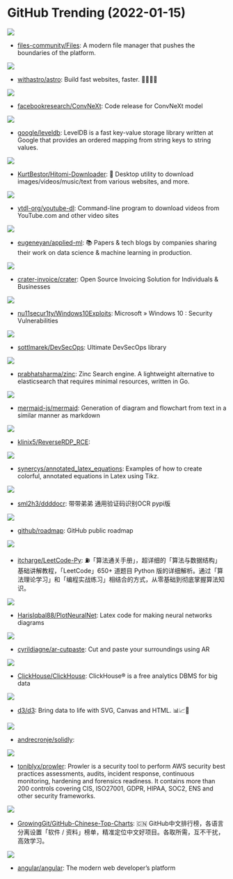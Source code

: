 # GitHub Trending (2022-01-15)

![](https://img.shields.io/badge/C%23-New%20528-green?style=flat-square&logo=appveyor)
- [files-community/Files](https://github.com/files-community/Files): A modern file manager that pushes the boundaries of the platform.

![](https://img.shields.io/badge/TypeScript-New%20236-green?style=flat-square&logo=appveyor)
- [withastro/astro](https://github.com/withastro/astro): Build fast websites, faster. 🚀🧑‍🚀✨

![](https://img.shields.io/badge/Python-New%20166-green?style=flat-square&logo=appveyor)
- [facebookresearch/ConvNeXt](https://github.com/facebookresearch/ConvNeXt): Code release for ConvNeXt model

![](https://img.shields.io/badge/C%2B%2B-New%20114-green?style=flat-square&logo=appveyor)
- [google/leveldb](https://github.com/google/leveldb): LevelDB is a fast key-value storage library written at Google that provides an ordered mapping from string keys to string values.

![](https://img.shields.io/badge/Python-New%20280-green?style=flat-square&logo=appveyor)
- [KurtBestor/Hitomi-Downloader](https://github.com/KurtBestor/Hitomi-Downloader): 🍰 Desktop utility to download images/videos/music/text from various websites, and more.

![](https://img.shields.io/badge/Python-New%2080-green?style=flat-square&logo=appveyor)
- [ytdl-org/youtube-dl](https://github.com/ytdl-org/youtube-dl): Command-line program to download videos from YouTube.com and other video sites

![](https://img.shields.io/badge/none-New%20172-green?style=flat-square&logo=appveyor)
- [eugeneyan/applied-ml](https://github.com/eugeneyan/applied-ml): 📚 Papers & tech blogs by companies sharing their work on data science & machine learning in production.

![](https://img.shields.io/badge/PHP-New%2083-green?style=flat-square&logo=appveyor)
- [crater-invoice/crater](https://github.com/crater-invoice/crater): Open Source Invoicing Solution for Individuals & Businesses

![](https://img.shields.io/badge/HTML-New%2064-green?style=flat-square&logo=appveyor)
- [nu11secur1ty/Windows10Exploits](https://github.com/nu11secur1ty/Windows10Exploits): Microsoft » Windows 10 : Security Vulnerabilities

![](https://img.shields.io/badge/none-New%20213-green?style=flat-square&logo=appveyor)
- [sottlmarek/DevSecOps](https://github.com/sottlmarek/DevSecOps): Ultimate DevSecOps library

![](https://img.shields.io/badge/Go-New%20179-green?style=flat-square&logo=appveyor)
- [prabhatsharma/zinc](https://github.com/prabhatsharma/zinc): Zinc Search engine. A lightweight alternative to elasticsearch that requires minimal resources, written in Go.

![](https://img.shields.io/badge/JavaScript-New%2053-green?style=flat-square&logo=appveyor)
- [mermaid-js/mermaid](https://github.com/mermaid-js/mermaid): Generation of diagram and flowchart from text in a similar manner as markdown

![](https://img.shields.io/badge/C%2B%2B-New%209-green?style=flat-square&logo=appveyor)
- [klinix5/ReverseRDP_RCE](https://github.com/klinix5/ReverseRDP_RCE): 

![](https://img.shields.io/badge/TeX-New%20434-green?style=flat-square&logo=appveyor)
- [synercys/annotated_latex_equations](https://github.com/synercys/annotated_latex_equations): Examples of how to create colorful, annotated equations in Latex using Tikz.

![](https://img.shields.io/badge/Python-New%2031-green?style=flat-square&logo=appveyor)
- [sml2h3/ddddocr](https://github.com/sml2h3/ddddocr): 带带弟弟 通用验证码识别OCR pypi版

![](https://img.shields.io/badge/none-New%2022-green?style=flat-square&logo=appveyor)
- [github/roadmap](https://github.com/github/roadmap): GitHub public roadmap

![](https://img.shields.io/badge/Python-New%2085-green?style=flat-square&logo=appveyor)
- [itcharge/LeetCode-Py](https://github.com/itcharge/LeetCode-Py): ⛽️「算法通关手册」，超详细的「算法与数据结构」基础讲解教程，「LeetCode」650+ 道题目 Python 版的详细解析。通过「算法理论学习」和「编程实战练习」相结合的方式，从零基础到彻底掌握算法知识。

![](https://img.shields.io/badge/TeX-New%20157-green?style=flat-square&logo=appveyor)
- [HarisIqbal88/PlotNeuralNet](https://github.com/HarisIqbal88/PlotNeuralNet): Latex code for making neural networks diagrams

![](https://img.shields.io/badge/TypeScript-New%20116-green?style=flat-square&logo=appveyor)
- [cyrildiagne/ar-cutpaste](https://github.com/cyrildiagne/ar-cutpaste): Cut and paste your surroundings using AR

![](https://img.shields.io/badge/C%2B%2B-New%2035-green?style=flat-square&logo=appveyor)
- [ClickHouse/ClickHouse](https://github.com/ClickHouse/ClickHouse): ClickHouse® is a free analytics DBMS for big data

![](https://img.shields.io/badge/JavaScript-New%2018-green?style=flat-square&logo=appveyor)
- [d3/d3](https://github.com/d3/d3): Bring data to life with SVG, Canvas and HTML. 📊📈🎉

![](https://img.shields.io/badge/Solidity-New%2025-green?style=flat-square&logo=appveyor)
- [andrecronje/solidly](https://github.com/andrecronje/solidly): 

![](https://img.shields.io/badge/Shell-New%207-green?style=flat-square&logo=appveyor)
- [toniblyx/prowler](https://github.com/toniblyx/prowler): Prowler is a security tool to perform AWS security best practices assessments, audits, incident response, continuous monitoring, hardening and forensics readiness. It contains more than 200 controls covering CIS, ISO27001, GDPR, HIPAA, SOC2, ENS and other security frameworks.

![](https://img.shields.io/badge/Java-New%2021-green?style=flat-square&logo=appveyor)
- [GrowingGit/GitHub-Chinese-Top-Charts](https://github.com/GrowingGit/GitHub-Chinese-Top-Charts): 🇨🇳 GitHub中文排行榜，各语言分离设置「软件 / 资料」榜单，精准定位中文好项目。各取所需，互不干扰，高效学习。

![](https://img.shields.io/badge/TypeScript-New%2030-green?style=flat-square&logo=appveyor)
- [angular/angular](https://github.com/angular/angular): The modern web developer’s platform

